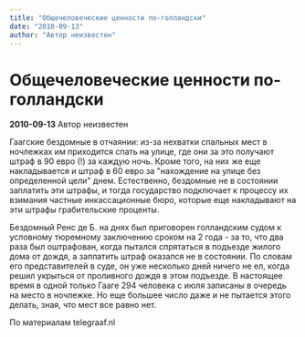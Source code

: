 ```yaml
---
title: "Oбщечеловеческие ценности по-голландски"
date: "2010-09-13"
author: "Автор неизвестен"
---
```


# Oбщечеловеческие ценности по-голландски

**2010-09-13** Автор неизвестен

Гаагские бездомные в отчаянии: из-за нехватки спальных мест в ночлежках им приходится спать на улице, где они за это получают штраф в 90 евро (!) за каждую ночь. Кроме того, на них же еще накладывается и штраф в 60 евро за "нахождение на улице без определенной цели" днем. Естественно, бездомные не в состоянии заплатить эти штрафы, и тогда государство подключает к процессу их взимания частные инкассационные бюро, которые еще накладывают на эти штрафы грабительские проценты.

Бездомный Ренс де Б. на днях был приговорен голландским судом к условному тюремному заключению сроком на 2 года - за то, что два раза был оштрафован, когда пытался спрятаться в подъезде жилого дома от дождя, а заплатить штраф оказался не в состоянии. По словам его представителей в суде, он уже несколько дней ничего не ел, когда решил укрыться от проливного дождя в этом подъезде. В настоящее время в одной только Гааге 294 человека с июля записаны в очередь на место в ночлежке. Но еще большее число даже и не пытается этого делать, зная, что мест все равно нет.

По материалам telegraaf.nl